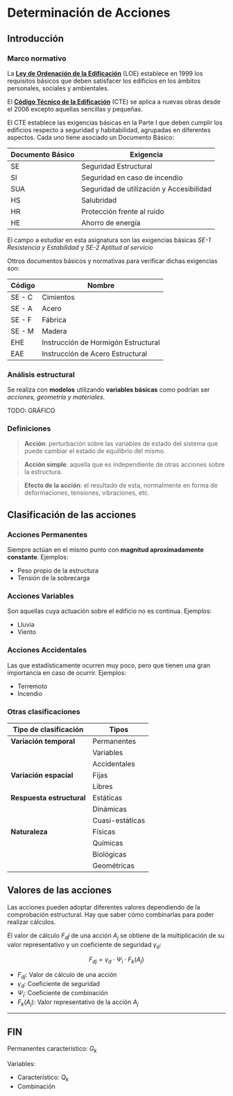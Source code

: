 # Determinación de Acciones



## Introducción

### Marco normativo

La **[Ley de Ordenación de la Edificación](http://es.wikipedia.org/wiki/Ley_de_Ordenaci%C3%B3n_de_la_Edificaci%C3%B3n_de_Espa%C3%B1a)** (LOE) establece en 1999 los requisitos básicos que deben satisfacer los edificios en los ámbitos personales, sociales y ambientales.

El **[Código Técnico de la Edificación](www.codigotecnico.org)** (CTE) se aplica a nuevas obras desde el 2006 excepto aquellas sencillas y pequeñas.

El CTE establece las exigencias básicas en la Parte I que deben cumplir los edificios respecto a seguridad y habitabilidad, agrupadas en diferentes aspectos. Cada uno tiene asociado un Documento Básico:

| Documento Básico | Exigencia                                |
|------------------|------------------------------------------|
| SE               | Seguridad Estructural                    |
| SI               | Seguridad en caso de incendio            |
| SUA              | Seguridad de utilización y Accesibilidad |
| HS               | Salubridad                               |
| HR               | Protección frente al ruido               |
| HE               | Ahorro de energía                        |

El campo a estudiar en esta asignatura son las exigencias básicas *SE-1 Resistencia y Estabilidad* y *SE-2 Aptitud al servicio*

Ottros documentos básicos y normativas para verificar dichas exigencias son:

| Código | Nombre                              |
|--------|-------------------------------------|
| SE - C | Cimientos                           |
| SE - A | Acero                               |
| SE - F | Fábrica                             |
| SE - M | Madera                              |
| EHE    | Instrucción de Hormigón Estructural |
| EAE    | Instrucción de Acero Estructural    |

### Análisis estructural

Se realiza con **modelos** utilizando **variables básicas** como podrían ser *acciones, geometría y materiales*.

TODO: GRÁFICO

### Definiciones

> **Acción**: perturbación sobre las variables de estado del sistema que puede cambiar el estado de equilibrio del mismo.

> **Acción simple**: aquella que es independiente de otras acciones sobre la estructura.

> **Efecto de la acción**: el resultado de esta, normalmente en forma de deformaciones, tensiones, vibraciones, etc.



## Clasificación de las acciones

### Acciones Permanentes

Siempre actúan en el mismo punto con **magnitud aproximadamente constante**. Ejemplos:
- Peso propio de la estructura
- Tensión de la sobrecarga

### Acciones Variables

Son aquellas cuya actuación sobre el edificio no es contínua. Ejemplos:

- Lluvia
- Viento

### Acciones Accidentales

Las que estadísticamente ocurren muy poco, pero que tienen una gran importancia en caso de ocurrir. Ejemplos:

- Terremoto
- Incendio

### Otras clasificaciones

| Tipo de clasificación     | Tipos           |
|---------------------------|-----------------|
| **Variación temporal**    | Permanentes     |
|                           | Variables       |
|                           | Accidentales    |
| **Variación espacial**    | Fijas           |
|                           | Libres          |
| **Respuesta estructural** | Estáticas       |
|                           | Dinámicas       |
|                           | Cuasi-estáticas |
| **Naturaleza**            | Físicas         |
|                           | Químicas        |
|                           | Biológicas      |
|                           | Geométricas     |



## Valores de las acciones

Las acciones pueden adoptar diferentes valores dependiendo de la comprobación estructural. Hay que saber cómo combinarlas para poder realizar cálculos.

El valor de cálculo $F_dj$ de una acción $A_j$ se obtiene de la multiplicación de su valor representativo y un coeficiente de seguridad $γ_d$:

$$
F_{dj} = γ_d \cdot Ψ_i \cdot F_k (A_j)
$$

- $F_{dj}$: Valor de cálculo de una acción
- $γ_d$: Coeficiente de seguridad
- $Ψ_i$: Coeficiente de combinación
- $F_k (A_j)$: Valor representativo de la acción $A_j$



***

## FIN

Permanentes característico: $G_k$

Variables:
  - Característico: $Q_k$
  - Combinación
























